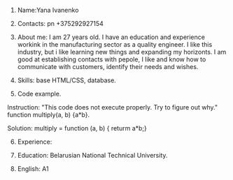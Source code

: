 1. Name:Yana Ivanenko

2. Contacts: pn +375292927154

3. About me: I am 27 years old. I have an education and experience workink in the manufacturing sector as a quality engineer.
I like this industry, but i like learning new things and expanding my horizonts. I am good at establishing contacts with pepole, I like and know how to communicate with customers, identify their needs and wishes.

4. Skills: base HTML/CSS, database.

5. Code example.

Instruction: "This code does not execute properly. Try to figure out why." function multiply(a, b) {a*b}.

Solution: multiply = function (a, b) { returm a*b;}

6. Experience:
   
7. Education: Belarusian National Technical University.

8. English: A1

